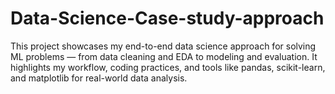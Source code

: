 # Data-Science-Case-study-approach
This project showcases my end-to-end data science approach for solving ML problems — from data cleaning and EDA to modeling and evaluation. It highlights my workflow, coding practices, and tools like pandas, scikit-learn, and matplotlib for real-world data analysis.
